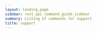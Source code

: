 ```yaml
---
layout: landing_page
sidebar: rest_api_command_guide_sidebar
summary: Listing of commands for support
title: support
---
```

